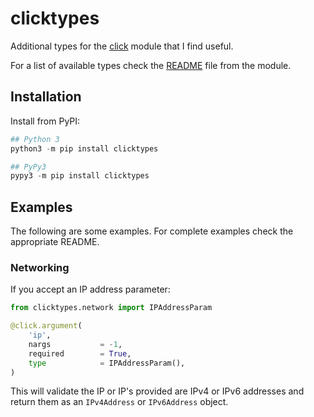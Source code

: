 # clicktypes

Additional types for the [click](https://pypi.org/project/click/) module that I find useful.

For a list of available types check the [README](clicktypes/README.md) file from the module.

## Installation

Install from PyPI:

```python
## Python 3
python3 -m pip install clicktypes

## PyPy3
pypy3 -m pip install clicktypes
```

## Examples

The following are some examples. For complete examples check the appropriate README.

### Networking

If you accept an IP address parameter:

```python
from clicktypes.network import IPAddressParam

@click.argument(
    'ip',
    nargs           = -1,
    required        = True,
    type            = IPAddressParam(),
)
```

This will validate the IP or IP's provided are IPv4 or IPv6 addresses and return them as an `IPv4Address` or `IPv6Address` object.
